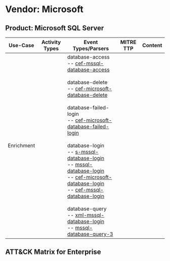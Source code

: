 Vendor: Microsoft
=================
Product: Microsoft SQL Server
-----------------------------
|  Use-Case  | Activity Types | Event Types/Parsers                                                                                                                                                                                                                                                                                                                                                                                                                                                                                                                                                                                                                                                                                                                                                                                                                                                                                                                                                        | MITRE TTP | Content |
|:----------:| -------------- | -------------------------------------------------------------------------------------------------------------------------------------------------------------------------------------------------------------------------------------------------------------------------------------------------------------------------------------------------------------------------------------------------------------------------------------------------------------------------------------------------------------------------------------------------------------------------------------------------------------------------------------------------------------------------------------------------------------------------------------------------------------------------------------------------------------------------------------------------------------------------------------------------------------------------------------------------------------------------- | --------- | ------- |
| Enrichment |                |  database-access<br> -- [cef-mssql-database-access](../Parsers/parserContent_cef-mssql-database-access.md)<br><br> database-delete<br> -- [cef-microsoft-database-delete](../Parsers/parserContent_cef-microsoft-database-delete.md)<br><br> database-failed-login<br> -- [cef-microsoft-database-failed-login](../Parsers/parserContent_cef-microsoft-database-failed-login.md)<br><br> database-login<br> -- [s-mssql-database-login](../Parsers/parserContent_s-mssql-database-login.md)<br> -- [mssql-database-login](../Parsers/parserContent_mssql-database-login.md)<br> -- [cef-microsoft-database-login](../Parsers/parserContent_cef-microsoft-database-login.md)<br> -- [cef-mssql-database-login](../Parsers/parserContent_cef-mssql-database-login.md)<br><br> database-query<br> -- [xml-mssql-database-login](../Parsers/parserContent_xml-mssql-database-login.md)<br> -- [mssql-database-query-3](../Parsers/parserContent_mssql-database-query-3.md)<br> |           |         |

ATT&CK Matrix for Enterprise
----------------------------
